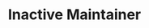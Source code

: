 ---
github: creduo
name: 박주혁
title: Inactive Maintainer
team: Alumni
link_linkedin: https://www.linkedin.com/in/juhyukpark/
link_twitter:
link_facebook: https://www.facebook.com/funderbar
link_instagram:
---
